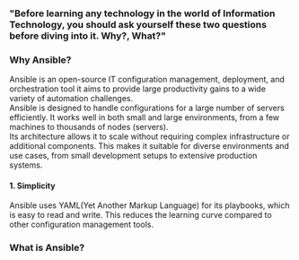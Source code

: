 ### "Before learning any technology in the world of Information Technology, you should ask yourself these two questions before diving into it. Why?, What?"
### Why Ansible?
Ansible is an open-source IT configuration management, deployment, and orchestration tool it aims to provide large productivity gains to a wide variety of automation challenges. </br>
Ansible is designed to handle configurations for a large number of servers efficiently. It works well in both small and large environments, from a few machines to thousands of nodes (servers).</br>
Its architecture allows it to scale without requiring complex infrastructure or additional components. This makes it suitable for diverse environments and use cases, from small development setups to extensive production systems.

#### 1. Simplicity
Ansible uses YAML(Yet Another Markup Language) for its playbooks, which is easy to read and write. This reduces the learning curve compared to other configuration management tools.

### What is Ansible?
